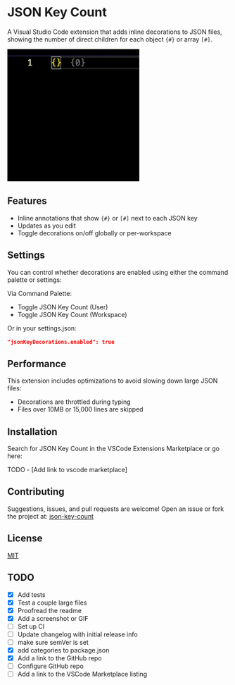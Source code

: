 # JSON Key Count

A Visual Studio Code extension that adds inline decorations to JSON files, showing the number of direct children for each object `{#}` or array `[#]`.

![Demo](./assets/demo.gif)

## Features
- Inline annotations that show `{#}` or `[#]` next to each JSON key
- Updates as you edit
- Toggle decorations on/off globally or per-workspace

## Settings
You can control whether decorations are enabled using either the command palette or settings:

Via Command Palette:
- Toggle JSON Key Count (User)
- Toggle JSON Key Count (Workspace)

Or in your settings.json:
```json
"jsonKeyDecorations.enabled": true
```

## Performance
This extension includes optimizations to avoid slowing down large JSON files:
- Decorations are throttled during typing
- Files over 10MB or 15,000 lines are skipped


## Installation
Search for JSON Key Count in the VSCode Extensions Marketplace or go here: 

TODO - [Add link to vscode marketplace]

## Contributing
Suggestions, issues, and pull requests are welcome! Open an issue or fork the project at: [json-key-count](https://github.com/nickcosmo/json-key-count)

## License
[MIT](./LICENSE)

## TODO

- [X] Add tests
- [X] Test a couple large files
- [X] Proofread the readme
- [X] Add a screenshot or GIF
- [ ] Set up CI
- [ ] Update changelog with initial release info
- [ ] make sure semVer is set
- [X] add categories to package.json
- [X] Add a link to the GitHub repo
- [ ] Configure GitHub repo
- [ ] Add a link to the VSCode Marketplace listing